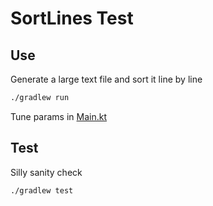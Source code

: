 SortLines Test
==============

## Use

Generate a large text file and sort it line by line

```sh
./gradlew run
```

Tune params in [Main.kt](src/main/kotlin/Main.kt)

## Test

Silly sanity check

```sh
./gradlew test
```
